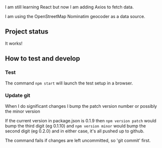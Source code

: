 I am still learning React but now I am adding Axios to fetch data.

I am using the OpenStreetMap Nominatim geocoder as a data source.

## Project status

It works!

## How to test and develop

### Test
The command `npm start` will launch the test setup in a browser.

### Update git

When I do significant changes I bump the patch version number or possibly the minor version

If the current version in package.json is 0.1.9 then
````npm version patch```` would bump the third digit (eg 0.1.10)
and
````npm version minor```` would bump the second digit (eg 0.2.0)
and in either case, it's all pushed up to github.

The command fails if changes are left uncommitted, so 'git commit' first.
